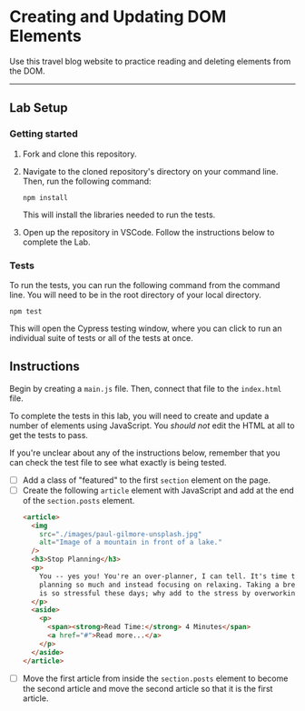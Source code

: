 # Creating and Updating DOM Elements

Use this travel blog website to practice reading and deleting elements from the DOM.

---

## Lab Setup

### Getting started

1. Fork and clone this repository.

1. Navigate to the cloned repository's directory on your command line. Then, run the following command:

   ```
   npm install
   ```

   This will install the libraries needed to run the tests.

1. Open up the repository in VSCode. Follow the instructions below to complete the Lab.

### Tests

To run the tests, you can run the following command from the command line. You will need to be in the root directory of your local directory.

```
npm test
```

This will open the Cypress testing window, where you can click to run an individual suite of tests or all of the tests at once.

## Instructions

Begin by creating a `main.js` file. Then, connect that file to the `index.html` file.

To complete the tests in this lab, you will need to create and update a number of elements using JavaScript. You _should not_ edit the HTML at all to get the tests to pass.

If you're unclear about any of the instructions below, remember that you can check the test file to see what exactly is being tested.

- [ ] Add a class of "featured" to the first `section` element on the page.
- [ ] Create the following `article` element with JavaScript and add at the end of the `section.posts` element.
  ```html
  <article>
    <img
      src="./images/paul-gilmore-unsplash.jpg"
      alt="Image of a mountain in front of a lake."
    />
    <h3>Stop Planning</h3>
    <p>
      You -- yes you! You're an over-planner, I can tell. It's time to stop
      planning so much and instead focusing on relaxing. Taking a break at all
      is so stressful these days; why add to the stress by overworking yourself?
    </p>
    <aside>
      <p>
        <span><strong>Read Time:</strong> 4 Minutes</span> 
        <a href="#">Read more...</a>
      </p>
    </aside>
  </article>
  ```
- [ ] Move the first article from inside the `section.posts` element to become the second article and move the second article so that it is the first article.
